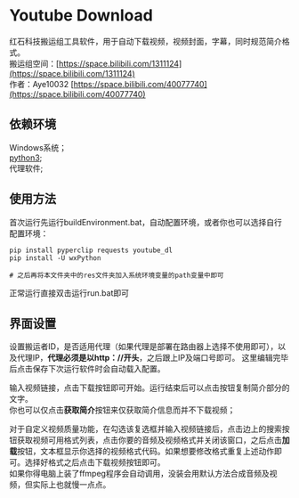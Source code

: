 # Youtube Download

红石科技搬运组工具软件，用于自动下载视频，视频封面，字幕，同时规范简介格式。      
搬运组空间：[https://space.bilibili.com/1311124](https://space.bilibili.com/1311124)      
作者：Aye10032 [https://space.bilibili.com/40077740](https://space.bilibili.com/40077740)     

## 依赖环境

Windows系统；      
[python3](https://www.python.org/downloads/);     
代理软件;        

## 使用方法

首次运行先运行buildEnvironment.bat，自动配置环境，或者你也可以选择自行配置环境：
```batch
pip install pyperclip requests youtube_dl
pip install -U wxPython

# 之后再将本文件夹中的res文件夹加入系统环境变量的path变量中即可
```

正常运行直接双击运行run.bat即可

## 界面设置

设置搬运者ID，是否适用代理（如果代理是部署在路由器上选择不使用即可），以及代理IP，**代理必须是以http：//开头**，之后跟上IP及端口号即可。
这里编辑完毕后点击保存下次运行软件时会自动载入配置。

输入视频链接，点击下载按钮即可开始。运行结束后可以点击按钮复制简介部分的文字。     
你也可以仅点击**获取简介**按钮来仅获取简介信息而并不下载视频；       

对于自定义视频质量功能，在勾选该复选框并输入视频链接后，点击边上的搜索按钮获取视频可用格式列表，点击你要的音频及视频格式并关闭该窗口，之后点击**加载**按钮，文本框显示你选择的视频格式代码。如果想要修改格式重复上述动作即可。选择好格式之后点击下载视频按钮即可。     
如果你得电脑上装了ffmpeg程序会自动调用，没装会用默认方法合成音频及视频，但实际上也就慢一点点。